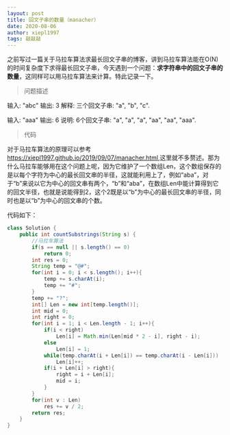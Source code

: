 ```yaml
---
layout: post
title: 回文子串的数量（manacher）
date: 2020-08-06
author: xiepl1997
tags: 敲敲敲
---
```


之前写过一篇关于马拉车算法求最长回文子串的博客，讲到马拉车算法能在O(N)的时间复杂度下求得最长回文子串，今天遇到一个问题：**求字符串中的回文子串的数量**，这同样可以用马拉车算法来计算。特此记录一下。  

>问题描述

输入: "abc"
输出: 3
解释: 三个回文子串: "a", "b", "c".

输入: "aaa"
输出: 6
说明: 6个回文子串: "a", "a", "a", "aa", "aa", "aaa".

>代码

对于马拉车算法的原理可以参考 <https://xiepl1997.github.io/2019/09/07/manacher.html>,这里就不多赘述。那为什么马拉车能够用在这个问题上呢，因为它维护了一个数组Len，这个数组保存的是以每个字符为中心的最长回文串的半径，这就能利用上了，例如“aba”，对于“b”来说以它为中心的回文串有两个，“b”和“aba”，在数组Len中能计算得到它的回文半径，也就是说能得到2，这个2既是以“b”为中心的最长回文串的半径，同时也是以“b”为中心的回文串的个数。  

代码如下：
```java
class Solution {
    public int countSubstrings(String s) {
        //马拉车算法
        if(s == null || s.length() == 0)
            return 0;
        int res = 0;
        String temp = "@#";
        for(int i = 0; i < s.length(); i++){
            temp += s.charAt(i);
            temp += "#";
        }
        temp += "?";
        int[] Len = new int[temp.length()];
        int mid = 0;
        int right = 0;
        for(int i = 1; i < Len.length - 1; i++){
            if(i < right)
                Len[i] = Math.min(Len[mid * 2 - i], right - i);
            else
                Len[i] = 1;
            while(temp.charAt(i + Len[i]) == temp.charAt(i - Len[i]))
                Len[i]++;
            if(i + Len[i] > right){
                right = i + Len[i];
                mid = i;
            }
        }
        for(int v : Len)
            res += v / 2;
        return res;
    }
}
```
